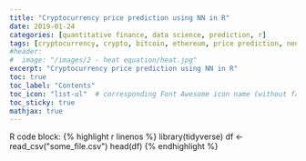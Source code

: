 ```yaml
---
title: "Cryptocurrency price prediction using NN in R"
date: 2019-01-24
categories: [quantitative finance, data science, prediction, r]
tags: [cryptocurrency, crypto, bitcoin, ethereum, price prediction, neural networks, nn, R, statistics]
#header:
#  image: "/images/2 - heat equation/heat.jpg"
excerpt: "Cryptocurrency price prediction using NN in R"
toc: true
toc_label: "Contents"
toc_icon: "list-ul"  # corresponding Font Awesome icon name (without fa prefix
toc_sticky: true
mathjax: true
---
```


R code block:
{% highlight r linenos %}
library(tidyverse)
df <- read_csv("some_file.csv")
head(df)
{% endhighlight %}
